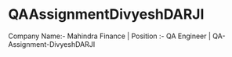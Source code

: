# QAAssignmentDivyeshDARJI
Company Name:- Mahindra Finance | Position :- QA Engineer | QA-Assignment-DivyeshDARJI
